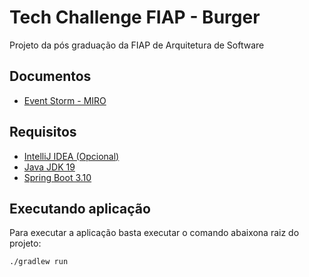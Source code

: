 # Tech Challenge FIAP - Burger
Projeto da pós graduação da FIAP de Arquitetura de Software

## Documentos

* [Event Storm - MIRO](https://miro.com/app/board/uXjVMK9Fze8=/?share_link_id=624130302810)

## Requisitos
* [IntelliJ IDEA (Opcional)](https://www.jetbrains.com/idea/download/#section=windows)
* [Java JDK 19](https://www.oracle.com/java/technologies/javase/jdk19-archive-downloads.html)
* [Spring Boot 3.10](https://spring.io/projects/spring-boot)

## Executando aplicação

Para executar a aplicação basta executar o comando abaixona raiz do projeto:
```bash
./gradlew run
```
